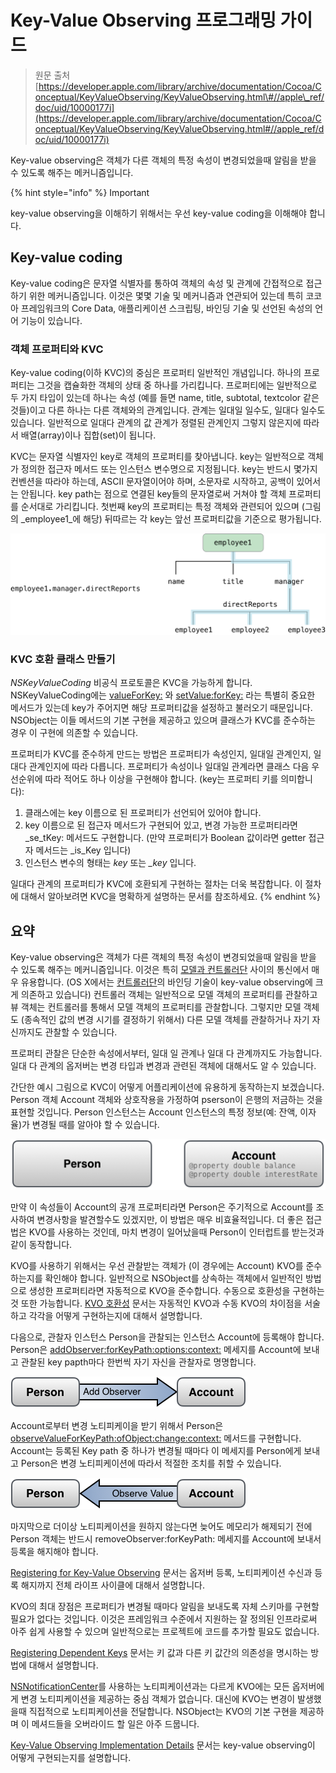 # Key-Value Observing 프로그래밍 가이드

> 원문 출처  
> [https://developer.apple.com/library/archive/documentation/Cocoa/Conceptual/KeyValueObserving/KeyValueObserving.html\#//apple\_ref/doc/uid/10000177i](https://developer.apple.com/library/archive/documentation/Cocoa/Conceptual/KeyValueObserving/KeyValueObserving.html#//apple_ref/doc/uid/10000177i)

Key-value observing은 객체가 다른 객체의 특정 속성이 변경되었을때 알림을 받을 수 있도록 해주는 메커니즘입니다.

{% hint style="info" %}
Important

key-value observing을 이해하기 위해서는 우선 key-value coding을 이해해야 합니다.

## Key-value coding

Key-value coding은 문자열 식별자를 통하여 객체의 속성 및 관계에 간접적으로 접근하기 위한 메커니즘입니다. 이것은 몇몇 기술 및 메커니즘과 연관되어 있는데 특히 코코아 프레임워크의 Core Data, 애플리케이션 스크립팅, 바인딩 기술 및 선언된 속성의 언어 기능이 있습니다.

### 객체 프로퍼티와 KVC

Key-value coding\(이하 KVC\)의 중심은 프로퍼티 일반적인 개념입니다. 하나의 프로퍼티는 그것을 캡슐화한 객체의 상태 중 하나를 가리킵니다. 프로퍼티에는 일반적으로 두 가지 타입이 있는데 하나는 속성 \(예를 들면 name, title, subtotal, textcolor 같은 것들\)이고 다른 하나는 다른 객체와의 관계입니다. 관계는 일대일 일수도, 일대다 일수도 있습니다. 일반적으로 일대다 관계의 값 관계가 정렬된 관계인지 그렇지 않은지에 따라서 배열\(array\)이나 집합\(set\)이 됩니다.

KVC는 문자열 식별자인 key로 객체의 프로퍼티를 찾아냅니다. key는 일반적으로 객체가 정의한 접근자 메서드 또는 인스턴스 변수명으로 지정됩니다. key는 반드시 몇가지 컨벤션을 따라야 하는데, ASCII 문자열이어야 하며, 소문자로 시작하고, 공백이 있어서는 안됩니다. key path는 점으로 연결된 key들의 문자열로써 거쳐야 할 객체 프로퍼티를 순서대로 가리킵니다. 첫번째 key의 프로퍼티는 특정 객체와 관련되어 있으며 \(그림의 _employee1_에 해당\) 뒤따르는 각 key는 앞선 프로퍼티값을 기준으로 평가됩니다.

![](../.gitbook/assets/key_value_coding_2x.png)



### KVC 호환 클래스 만들기

_NSKeyValueCoding_ 비공식 프로토콜은 KVC을 가능하게 합니다. NSKeyValueCoding에는 [valueForKey:](../etc/not-found.md) 와 [setValue:forKey:](../etc/not-found.md) 라는 특별히 중요한 메서드가 있는데 key가 주어지면 해당 프로퍼티값을 설정하고 불러오기 때문입니다. NSObject는 이들 메서드의 기본 구현을 제공하고 있으며 클래스가 KVC를 준수하는 경우 이 구현에 의존할 수 있습니다.

프로퍼티가 KVC를 준수하게 만드는 방법은 프로퍼티가 속성인지, 일대일 관계인지, 일대다 관계인지에 따라 다릅니다. 프로퍼티가 속성이나 일대일 관계라면 클래스 다음 우선순위에 따라 적어도 하나 이상을 구현해야 합니다. \(key는 프로퍼티 키를 의미합니다\):

1. 클래스에는 key 이름으로 된 프로퍼티가 선언되어 있어야 합니다.
2. key 이름으로 된 접근자 메서드가 구현되어 있고, 변경 가능한 프로퍼티라면 _se_tKey: 메서드도 구현합니다. \(만약 프로퍼티가 Boolean 값이라면 getter 접근자 메서드는 _is_Key 입니다\)
3. 인스턴스 변수의 형태는 _key_ 또는 _\_key_ 입니다.

일대다 관계의 프로퍼티가 KVC에 호환되게 구현하는 절차는 더욱 복잡합니다. 이 절차에 대해서 알아보려면 KVC을 명확하게 설명하는 문서를 참조하세요.
{% endhint %}

## 요약

Key-value observing은 객체가 다른 객체의 특정 속성이 변경되었을때 알림을 받을 수 있도록 해주는 메커니즘입니다. 이것은 특히 [모델과 컨트롤러단](../etc/not-found.md) 사이의 통신에서 매우 유용합니다. \(OS X에서는 [컨트롤러단](../etc/not-found.md)의 바인딩 기술이 key-value observing에 크게 의존하고 있습니다\) 컨트롤러 객체는 일반적으로 모델 객체의 프로퍼티를 관찰하고 뷰 객체는 컨트롤러를 통해서 모델 객체의 프로퍼티를 관찰합니다. 그렇지만 모델 객체도 \(종속적인 값의 변경 시기를 결정하기 위해서\) 다른 모델 객체를 관찰하거나 자기 자신까지도 관찰할 수 있습니다.

프로퍼티 관찰은 단순한 속성에서부터, 일대 일 관계나 일대 다 관계까지도 가능합니다. 일대 다 관계의 옵저버는 변경 타입과 변경과 관련된 객체에 대해서도 알 수 있습니다.

간단한 예시 그림으로 KVC이 어떻게 어플리케이션에 유용하게 동작하는지 보겠습니다. Person 객체 Account 객체와 상호작용을 가정하여 pserson이 은행의 저금하는 것을 표현할 것입니다. Person 인스턴스는 Account 인스턴스의 특정 정보\(예: 잔액, 이자율\)가 변경될 때를 알아야 할 수 있습니다.

![](../.gitbook/assets/kvo_objects_properties.png)



만약 이 속성들이 Account의 공개 프로퍼티라면 Person은 주기적으로 Account를 조사하여 변경사항을 발견할수도 있겠지만, 이 방법은 매우 비효율적입니다. 더 좋은 접근법은 KVO를 사용하는 것인데, 마치 변경이 일어났을때 Person이 인터럽트를 받는것과 같이 동작합니다.

KVO를 사용하기 위해서는 우선 관찰받는 객체가 \(이 경우에는 Account\) KVO를 준수하는지를 확인해야 합니다. 일반적으로 NSObject를 상속하는 객체에서 일반적인 방법으로 생성한 프로퍼티라면 자동적으로 KVO을 준수합니다. 수동으로 호환성을 구현하는 것 또한 가능합니다. [KVO 호환성](../etc/not-found.md) 문서는 자동적인 KVO과 수동 KVO의 차이점을 서술하고 각각을 어떻게 구현하는지에 대해서 설명합니다.

다음으로, 관찰자 인스턴스 Person을 관찰되는 인스턴스 Account에 등록해야 합니다. Person은 [addObserver:forKeyPath:options:context:](../etc/not-found.md) 메세지를 Account에 보내고 관찰된 key papth마다 한번씩 자기 자신을 관찰자로 명명합니다.

![](../.gitbook/assets/kvo_objects_add.png)

Account로부터 변경 노티피케이을 받기 위해서 Person은 [observeValueForKeyPath:ofObject:change:context:](../etc/not-found.md) 메서드를 구현합니다. Account는 등록된 Key path 중 하나가 변경될 때마다 이 메세지를 Person에게 보내고 Person은 변경 노티피케이션에 따라서 적절한 조치를 취할 수 있습니다.

![](../.gitbook/assets/kvo_objects_observe.png)

마지막으로 더이상 노티피케이션을 원하지 않는다면 늦어도 메모리가 해제되기 전에 Person 객체는 반드시 removeObserver:forKeyPath: 메세지를 Account에 보내서 등록을 해지해야 합니다.

[Registering for Key-Value Observing](../etc/not-found.md) 문서는 옵저버 등록, 노티피케이션 수신과 등록 해지까지 전체 라이프 사이클에 대해서 설명합니다.

KVO의 최대 장점은 프로퍼티가 변경될 때마다 알림을 보내도록 자체 스키마를 구현할 필요가 없다는 것입니다. 이것은 프레임워크 수준에서 지원하는 잘 정의된 인프라로써 아주 쉽게 사용할 수 있으며 일반적으로는 프로젝트에 코드를 추가할 필요도 없습니다.

[Registering Dependent Keys](../etc/not-found.md) 문서는 키 값과 다른 키 값간의 의존성을 명시하는 방법에 대해서 설명합니다.

[NSNotificationCenter](../etc/not-found.md)를 사용하는 노티피케이션과는 다르게 KVO에는 모든 옵저버에게 변경 노티피케이션을 제공하는 중심 객체가 없습니다. 대신에 KVO는 변경이 발생했을때 직접적으로 노티피케이션을 전달합니다. NSObject는 KVO의 기본 구현을 제공하며 이 메셔드들을 오버라이드 할 일은 아주 드뭅니다.

[Key-Value Observing Implementation Details](../etc/not-found.md) 문서는 key-value observing이 어떻게 구현되는지를 설명합니다.

